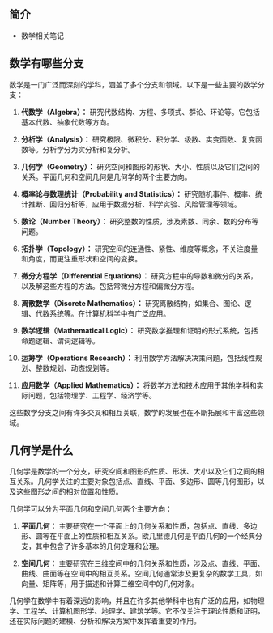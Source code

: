 ## 简介

+ 数学相关笔记

## 数学有哪些分支

数学是一门广泛而深刻的学科，涵盖了多个分支和领域。以下是一些主要的数学分支：

1. **代数学（Algebra）：** 研究代数结构、方程、多项式、群论、环论等。它包括基本代数、抽象代数等方向。

2. **分析学（Analysis）：** 研究极限、微积分、积分学、级数、实变函数、复变函数等。分析学分为实分析和复分析。

3. **几何学（Geometry）：** 研究空间和图形的形状、大小、性质以及它们之间的关系。平面几何和空间几何是几何学的两个主要方向。

4. **概率论与数理统计（Probability and Statistics）：** 研究随机事件、概率、统计推断、回归分析等，应用于数据分析、科学实验、风险管理等领域。

5. **数论（Number Theory）：** 研究整数的性质，涉及素数、同余、数的分布等问题。

6. **拓扑学（Topology）：** 研究空间的连通性、紧性、维度等概念，不关注度量和角度，而更注重形状和空间的变换。

7. **微分方程学（Differential Equations）：** 研究方程中的导数和微分的关系，以及解这些方程的方法。包括常微分方程和偏微分方程。

8. **离散数学（Discrete Mathematics）：** 研究离散结构，如集合、图论、逻辑、代数系统等。在计算机科学中有广泛应用。

9. **数学逻辑（Mathematical Logic）：** 研究数学推理和证明的形式系统，包括命题逻辑、谓词逻辑等。

10. **运筹学（Operations Research）：** 利用数学方法解决决策问题，包括线性规划、整数规划、动态规划等。

11. **应用数学（Applied Mathematics）：** 将数学方法和技术应用于其他学科和实际问题，包括物理学、工程学、经济学等。

这些数学分支之间有许多交叉和相互关联，数学的发展也在不断拓展和丰富这些领域。

## 几何学是什么

几何学是数学的一个分支，研究空间和图形的性质、形状、大小以及它们之间的相互关系。几何学关注的主要对象包括点、直线、平面、多边形、圆等几何图形，以及这些图形之间的相对位置和性质。

几何学可以分为平面几何和空间几何两个主要方向：

1. **平面几何：** 主要研究在一个平面上的几何关系和性质，包括点、直线、多边形、圆等在平面上的性质和相互关系。欧几里德几何是平面几何的一个经典分支，其中包含了许多基本的几何定理和公理。

2. **空间几何：** 主要研究在三维空间中的几何关系和性质，涉及点、直线、平面、曲线、曲面等在空间中的相互关系。空间几何通常涉及更复杂的数学工具，如向量、矩阵等，用于描述和计算三维空间中的几何对象。

几何学在数学中有着深远的影响，并且在许多其他学科中也有广泛的应用，如物理学、工程学、计算机图形学、地理学、建筑学等。它不仅关注于理论性质和证明，还在实际问题的建模、分析和解决方案中发挥着重要的作用。